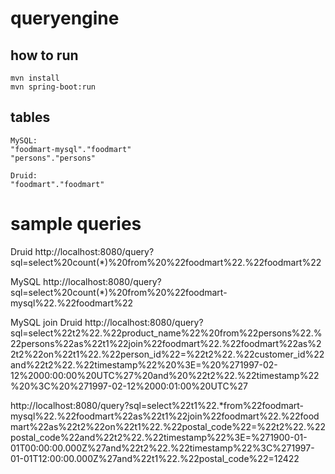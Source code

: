# queryengine

## how to run
``` 
mvn install
mvn spring-boot:run
```


## tables
```
MySQL:
"foodmart-mysql"."foodmart"
"persons"."persons"

Druid:
"foodmart"."foodmart"
```

# sample queries
Druid
http://localhost:8080/query?sql=select%20count(*)%20from%20%22foodmart%22.%22foodmart%22

MySQL
http://localhost:8080/query?sql=select%20count(*)%20from%20%22foodmart-mysql%22.%22foodmart%22

MySQL join Druid
http://localhost:8080/query?sql=select%22t2%22.%22product_name%22%20from%22persons%22.%22persons%22as%22t1%22join%22foodmart%22.%22foodmart%22as%22t2%22on%22t1%22.%22person_id%22=%22t2%22.%22customer_id%22and%22t2%22.%22timestamp%22%20%3E=%20%271997-02-12%2000:00:00%20UTC%27%20and%20%22t2%22.%22timestamp%22%20%3C%20%271997-02-12%2000:01:00%20UTC%27

http://localhost:8080/query?sql=select%22t1%22.*from%22foodmart-mysql%22.%22foodmart%22as%22t1%22join%22foodmart%22.%22foodmart%22as%22t2%22on%22t1%22.%22postal_code%22=%22t2%22.%22postal_code%22and%22t2%22.%22timestamp%22%3E=%271900-01-01T00:00:00.000Z%27and%22t2%22.%22timestamp%22%3C%271997-01-01T12:00:00.000Z%27and%22t1%22.%22postal_code%22=12422
